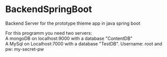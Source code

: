 # BackendSpringBoot
Backend Server for the prototype thieme app in java spring boot


  For this programm you need two servers:  
  A mongoDB on localhost:9000 with a database "ContentDB"  
  A MySql on Localhost:7000 with a database "TestDB". Username: root and pw: my-secret-pw  
